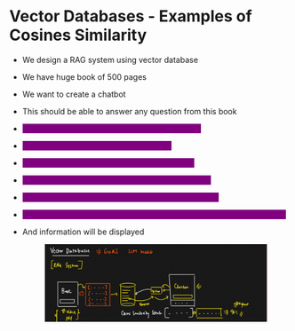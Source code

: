 # Vector Databases - Examples of Cosines Similarity

* We design a RAG system using vector database
* We have huge book of 500 pages
* We want to create a chatbot
* This should be able to answer any question from this book
* <mark style="color:purple;background-color:purple;">**Entire text in the book is converted into vectors**</mark>
* <mark style="color:purple;background-color:purple;">**We save this vectors inside a vector DB**</mark>
* <mark style="color:purple;background-color:purple;">**Query from user will be converted into vector**</mark>
* <mark style="color:purple;background-color:purple;">**Next step is using this vector we will query the DB**</mark>
* <mark style="color:purple;background-color:purple;">**Inside the DB there will be a cosine similarity search**</mark>
* <mark style="color:purple;background-color:purple;">**The vector which had the highest similarity will be converted into text**</mark>
*   And information will be displayed

    <figure><img src="../../.gitbook/assets/image (11) (1) (1) (1).png" alt=""><figcaption></figcaption></figure>
